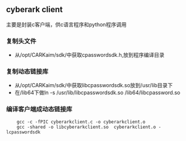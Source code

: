 cyberark client
-----------------
主要是封装c客户端，供c语言程序和python程序调用  

### 复制头文件  
- 从/opt/CARKaim/sdk/中获取cpasswordsdk.h,放到程序编译目录

### 复制动态链接库  
- 从/opt/CARKaim/sdk/中获取libcpasswordsdk.so放到/usr/lib目录下
- 在/lib64下做ln -s /usr/lib/libcpasswordsdk.so /lib64/libcpassword.so

### 编译客户端成动态链接库

        gcc -c -fPIC cyberarkclient.c -o cyberarkclient.o
        gcc -shared -o libcyberarkclient.so  cyberarkclient.o -lcpasswordsdk




